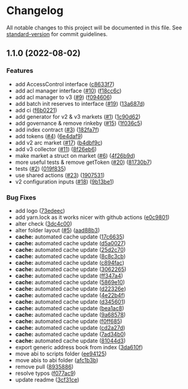 # Changelog

All notable changes to this project will be documented in this file. See [standard-version](https://github.com/conventional-changelog/standard-version) for commit guidelines.

## 1.1.0 (2022-08-02)


### Features

* add AccessControl interface ([c8633f7](https://github.com/bgd-labs/aave-address-book/commit/c8633f751482a8da2e8448ca774d6b2d6f56a039))
* add acl manager interface ([#10](https://github.com/bgd-labs/aave-address-book/issues/10)) ([f18cc6c](https://github.com/bgd-labs/aave-address-book/commit/f18cc6c33d1820d47b93282aadc0d9169e8d2c5c))
* add acl manager to v3 ([#9](https://github.com/bgd-labs/aave-address-book/issues/9)) ([f094606](https://github.com/bgd-labs/aave-address-book/commit/f0946068a60f884c50206b0dc3f9dd0c66f9ed40))
* add batch init reserves to interface ([#19](https://github.com/bgd-labs/aave-address-book/issues/19)) ([13a687d](https://github.com/bgd-labs/aave-address-book/commit/13a687de8735242c529dc6050620cf14d058ca4e))
* add ci ([f6b0221](https://github.com/bgd-labs/aave-address-book/commit/f6b022197bc5632f6bc33c40c7f9fb8e2b8d412c))
* add generator for v2 & v3 markets ([#1](https://github.com/bgd-labs/aave-address-book/issues/1)) ([1c90d62](https://github.com/bgd-labs/aave-address-book/commit/1c90d621cdb4215524fee07169705e1726040973))
* add governance & remove rinkeby ([#15](https://github.com/bgd-labs/aave-address-book/issues/15)) ([1f036c5](https://github.com/bgd-labs/aave-address-book/commit/1f036c59249789e06e46947040b6eac6b763722e))
* add index contract ([#3](https://github.com/bgd-labs/aave-address-book/issues/3)) ([182fa7f](https://github.com/bgd-labs/aave-address-book/commit/182fa7f11734a066963669410e91a0ac63589f1a))
* add tokens ([#4](https://github.com/bgd-labs/aave-address-book/issues/4)) ([6e4daf9](https://github.com/bgd-labs/aave-address-book/commit/6e4daf98802808251b6794688c2a5cb1ad8fbf63))
* add v2 arc market ([#17](https://github.com/bgd-labs/aave-address-book/issues/17)) ([b4dbf9c](https://github.com/bgd-labs/aave-address-book/commit/b4dbf9ce12577d169317c90494410ea0614fb54f))
* add v3 collector ([#11](https://github.com/bgd-labs/aave-address-book/issues/11)) ([8f26eb6](https://github.com/bgd-labs/aave-address-book/commit/8f26eb60ec3f051a8b28f34ccc0b702af59d716a))
* make market a struct on market ([#6](https://github.com/bgd-labs/aave-address-book/issues/6)) ([4f26b9d](https://github.com/bgd-labs/aave-address-book/commit/4f26b9dc52fae876975a1f8c62ef2066f6ae02fe))
* more useful tests & remove getToken ([#20](https://github.com/bgd-labs/aave-address-book/issues/20)) ([81730b7](https://github.com/bgd-labs/aave-address-book/commit/81730b73220ee534f6595a928644d2faaa005dc5))
* tests ([#2](https://github.com/bgd-labs/aave-address-book/issues/2)) ([019f835](https://github.com/bgd-labs/aave-address-book/commit/019f835375f7c121e8c8dc0fa7d57e0f74e0d8dc))
* use shared actions ([#23](https://github.com/bgd-labs/aave-address-book/issues/23)) ([1907531](https://github.com/bgd-labs/aave-address-book/commit/1907531162a51f742604744de02971f1748fcd1a))
* v2 configuration inputs ([#18](https://github.com/bgd-labs/aave-address-book/issues/18)) ([9b13be1](https://github.com/bgd-labs/aave-address-book/commit/9b13be17c7ffeed5324692f67d42e131c0087d45))


### Bug Fixes

* add logo ([73edeec](https://github.com/bgd-labs/aave-address-book/commit/73edeec8d75477b2a07992ed59ff275056b398ac))
* add yarn.lock as it works nicer with github actions ([e0c9801](https://github.com/bgd-labs/aave-address-book/commit/e0c98019f76d08891276b89919f5fe5205cac880))
* alter check ([3dc4c00](https://github.com/bgd-labs/aave-address-book/commit/3dc4c00fbcf933a3abf69563a1b6a207b0b264af))
* alter folder layout ([#5](https://github.com/bgd-labs/aave-address-book/issues/5)) ([aad88b3](https://github.com/bgd-labs/aave-address-book/commit/aad88b3495ad6919601e37cbb43cb034a2ef9805))
* **cache:** automated cache update ([17c6635](https://github.com/bgd-labs/aave-address-book/commit/17c66357f3d373e4a337089aeb7abc5255850613))
* **cache:** automated cache update ([d5a0027](https://github.com/bgd-labs/aave-address-book/commit/d5a002783af4c29d499896b284060f1896d4ef45))
* **cache:** automated cache update ([25d2c70](https://github.com/bgd-labs/aave-address-book/commit/25d2c70e1cd0486276a0806c87218698ca1be5df))
* **cache:** automated cache update ([8c8c3cb](https://github.com/bgd-labs/aave-address-book/commit/8c8c3cbcd80a809cd9d3a06dd8f8d9ced745db35))
* **cache:** automated cache update ([c894fac](https://github.com/bgd-labs/aave-address-book/commit/c894fac988974ba094dc8df83057fd03b23c0eca))
* **cache:** automated cache update ([3062265](https://github.com/bgd-labs/aave-address-book/commit/3062265f1bb57f05e7d588d20d029ae47fedea40))
* **cache:** automated cache update ([ff347a4](https://github.com/bgd-labs/aave-address-book/commit/ff347a48d7c1cf8695aaaf309c3b014998eb8a90))
* **cache:** automated cache update ([5869e10](https://github.com/bgd-labs/aave-address-book/commit/5869e10884c58e7379a49c10eb5415a37a0437cb))
* **cache:** automated cache update ([d22326e](https://github.com/bgd-labs/aave-address-book/commit/d22326ec42c08b0c78c6941d82dfe11e09b3717c))
* **cache:** automated cache update ([4e22b4f](https://github.com/bgd-labs/aave-address-book/commit/4e22b4f20c2327c72ca8c4324114069453db9777))
* **cache:** automated cache update ([d345601](https://github.com/bgd-labs/aave-address-book/commit/d34560176a0a176aa6f138f6d1e43378aca13b25))
* **cache:** automated cache update ([bea1ac8](https://github.com/bgd-labs/aave-address-book/commit/bea1ac8c8fd6786665ed410074f0d600bbb7b8fe))
* **cache:** automated cache update ([9a68578](https://github.com/bgd-labs/aave-address-book/commit/9a68578d3b20e5f7001a106fa8ea5afaf228ee6d))
* **cache:** automated cache update ([f0ff685](https://github.com/bgd-labs/aave-address-book/commit/f0ff6852c3b88ae9c27aa197e759bddfb57bd262))
* **cache:** automated cache update ([cd2a27d](https://github.com/bgd-labs/aave-address-book/commit/cd2a27dfd67329cb1ec2f6e925947a7defae17af))
* **cache:** automated cache update ([7ad34b0](https://github.com/bgd-labs/aave-address-book/commit/7ad34b02b7897b101f7d0cd16feff3fe7e0f64cd))
* **cache:** automated cache update ([81044d3](https://github.com/bgd-labs/aave-address-book/commit/81044d3a693ed0accd1d4987aca28ceddeee8f98))
* export generic address book from index ([3da610f](https://github.com/bgd-labs/aave-address-book/commit/3da610fa5ef0bd489e4ce9c765852ab0aa4f833f))
* move abi to scripts folder ([ee94125](https://github.com/bgd-labs/aave-address-book/commit/ee9412565a29da19ec392f47de0fe80f41af68cf))
* move abis to abi folder ([afc1b3b](https://github.com/bgd-labs/aave-address-book/commit/afc1b3b4d85392f73512004bfd44f45f72505460))
* remove pull ([8935886](https://github.com/bgd-labs/aave-address-book/commit/89358868dd0bd96eb2fc24cd1958cc309d470243))
* resolve typos ([f077ac9](https://github.com/bgd-labs/aave-address-book/commit/f077ac95296e966101f62c1606033cd407825dcb))
* update readme ([3cf31ce](https://github.com/bgd-labs/aave-address-book/commit/3cf31cea4ae60c3adda6875849e626241ee81cb9))
